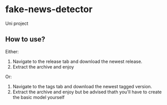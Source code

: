 # fake-news-detector
Uni project

## How to use?
Either: 
1. Navigate to the release tab and download the newest release.
2. Extract the archive and enjoy

Or:    
1. Navigate to the tags tab and download the newest tagged version.
2. Extract the archive and enjoy but be advised thath you'll have to create the basic model yourself